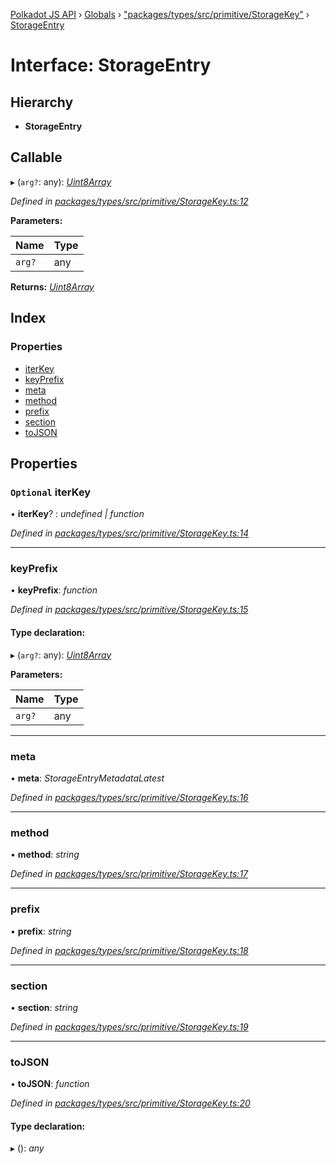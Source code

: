 [Polkadot JS API](../README.md) › [Globals](../globals.md) › ["packages/types/src/primitive/StorageKey"](../modules/_packages_types_src_primitive_storagekey_.md) › [StorageEntry](_packages_types_src_primitive_storagekey_.storageentry.md)

# Interface: StorageEntry

## Hierarchy

* **StorageEntry**

## Callable

▸ (`arg?`: any): *[Uint8Array](../classes/_packages_types_src_codec_raw_.raw.md#static-uint8array)*

*Defined in [packages/types/src/primitive/StorageKey.ts:12](https://github.com/polkadot-js/api/blob/b4cae1483/packages/types/src/primitive/StorageKey.ts#L12)*

**Parameters:**

Name | Type |
------ | ------ |
`arg?` | any |

**Returns:** *[Uint8Array](../classes/_packages_types_src_codec_raw_.raw.md#static-uint8array)*

## Index

### Properties

* [iterKey](_packages_types_src_primitive_storagekey_.storageentry.md#optional-iterkey)
* [keyPrefix](_packages_types_src_primitive_storagekey_.storageentry.md#keyprefix)
* [meta](_packages_types_src_primitive_storagekey_.storageentry.md#meta)
* [method](_packages_types_src_primitive_storagekey_.storageentry.md#method)
* [prefix](_packages_types_src_primitive_storagekey_.storageentry.md#prefix)
* [section](_packages_types_src_primitive_storagekey_.storageentry.md#section)
* [toJSON](_packages_types_src_primitive_storagekey_.storageentry.md#tojson)

## Properties

### `Optional` iterKey

• **iterKey**? : *undefined | function*

*Defined in [packages/types/src/primitive/StorageKey.ts:14](https://github.com/polkadot-js/api/blob/b4cae1483/packages/types/src/primitive/StorageKey.ts#L14)*

___

###  keyPrefix

• **keyPrefix**: *function*

*Defined in [packages/types/src/primitive/StorageKey.ts:15](https://github.com/polkadot-js/api/blob/b4cae1483/packages/types/src/primitive/StorageKey.ts#L15)*

#### Type declaration:

▸ (`arg?`: any): *[Uint8Array](../classes/_packages_types_src_codec_raw_.raw.md#static-uint8array)*

**Parameters:**

Name | Type |
------ | ------ |
`arg?` | any |

___

###  meta

• **meta**: *StorageEntryMetadataLatest*

*Defined in [packages/types/src/primitive/StorageKey.ts:16](https://github.com/polkadot-js/api/blob/b4cae1483/packages/types/src/primitive/StorageKey.ts#L16)*

___

###  method

• **method**: *string*

*Defined in [packages/types/src/primitive/StorageKey.ts:17](https://github.com/polkadot-js/api/blob/b4cae1483/packages/types/src/primitive/StorageKey.ts#L17)*

___

###  prefix

• **prefix**: *string*

*Defined in [packages/types/src/primitive/StorageKey.ts:18](https://github.com/polkadot-js/api/blob/b4cae1483/packages/types/src/primitive/StorageKey.ts#L18)*

___

###  section

• **section**: *string*

*Defined in [packages/types/src/primitive/StorageKey.ts:19](https://github.com/polkadot-js/api/blob/b4cae1483/packages/types/src/primitive/StorageKey.ts#L19)*

___

###  toJSON

• **toJSON**: *function*

*Defined in [packages/types/src/primitive/StorageKey.ts:20](https://github.com/polkadot-js/api/blob/b4cae1483/packages/types/src/primitive/StorageKey.ts#L20)*

#### Type declaration:

▸ (): *any*

